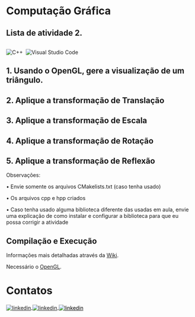# Computação Gráfica

## Lista de atividade 2.

<p>
<div style="display: inline-block;">

![C++](https://img.shields.io/badge/-C++-05122A?style=flat&logo=Cplusplus)&nbsp;
![Visual Studio Code](https://img.shields.io/badge/-Visual%20Studio%202022-05122A?style=flat&logo=visual-studio&logoColor=8702e6)&nbsp;

</p>

<p align="justify">

## 1. Usando o OpenGL, gere a visualização de um triângulo.
## 2. Aplique a transformação de Translação
## 3. Aplique a transformação de Escala
## 4. Aplique a transformação de Rotação
## 5. Aplique a transformação de Reflexão
  
  Observações:
  
  • Envie somente os arquivos CMakelists.txt (caso tenha usado)

  • Os arquivos cpp e hpp criados

  • Caso tenha usado alguma biblioteca diferente das usadas em aula, envie uma explicação de como 
instalar e configurar a biblioteca para que eu possa corrigir a atividade

</p>

## Compilação e Execução

Informações mais detalhadas através da [Wiki](https://github.com/phpdias/triangulo_transformacoes_geometricas/wiki/).

Necessário o [OpenGL](https://github.com/phpdias/triangulo_transformacoes_geometricas/wiki/Configurando-o-Projeto).




# Contatos

<div style="display: inline-block;">

<a href="https://t.me/phpdias" target="_blank">
  <img align="center" src="https://img.shields.io/badge/-phpdias-05122A?style=flat&logo=telegram" alt="linkedin"/>
</a>
  
<a href="https://linkedin.com/in/phpd" target="_blank">
  <img align="center" src="https://img.shields.io/badge/-phpd-05122A?style=flat&logo=linkedin" alt="linkedin"/>
</a>

<a style="color:black" href="mailto:phpdias@outlook.com?subject=[GitHub]%20Source%20Dynamic%20Lists">
 <img align="center" src="https://img.shields.io/badge/-phpdias@outlook.com-05122A?style=flat&logo=email" alt="linkedin"/>
</a>

</div>





